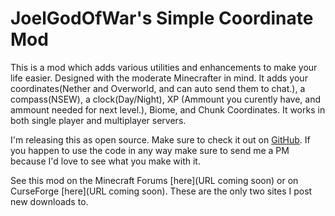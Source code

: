 JoelGodOfWar's Simple Coordinate Mod
==============
This is a mod which adds various utilities and enhancements to make your life easier. Designed with the moderate Minecrafter in mind.
It adds your coordinates(Nether and Overworld, and can auto send them to chat.), a compass(NSEW), a clock(Day/Night), XP (Ammount you curently have, and ammount needed for next level.), Biome, and Chunk Coordinates. It works in both single player and multiplayer servers.

I'm releasing this as open source. Make sure to check it out on [GitHub](https://github.com/). If you happen to use the code in any way make sure to send me a PM because I'd love to see what you make with it.

See this mod on the Minecraft Forums [here](URL coming soon) or on CurseForge [here](URL coming soon). These are the only two sites I post new downloads to.
